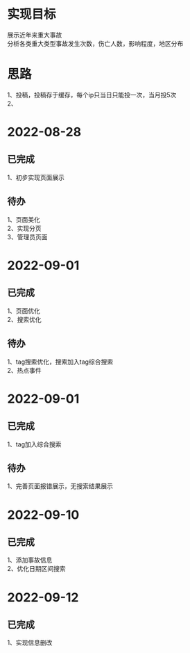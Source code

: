# 实现目标
展示近年来重大事故  
分析各类重大类型事故发生次数，伤亡人数，影响程度，地区分布

# 思路
1、投稿，投稿存于缓存，每个ip只当日只能投一次，当月投5次  
2、
# 2022-08-28  
## 已完成
1、初步实现页面展示

## 待办
1、页面美化  
2、实现分页  
3、管理员页面  

# 2022-09-01  
## 已完成
1、页面优化  
2、搜索优化

## 待办
1、tag搜索优化，搜索加入tag综合搜索  
2、热点事件 

# 2022-09-01  
## 已完成
1、tag加入综合搜索    

## 待办
1、完善页面报错展示，无搜索结果展示 
   
# 2022-09-10  
## 已完成
1、添加事故信息  
2、优化日期区间搜索    

# 2022-09-12  
## 已完成
1、实现信息删改      
